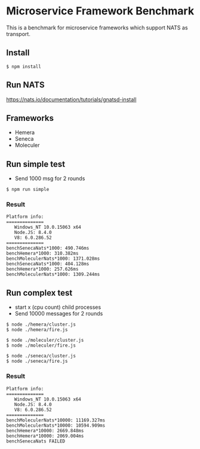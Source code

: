 # Microservice Framework Benchmark
This is a benchmark for microservice frameworks which support NATS as transport.

## Install

```
$ npm install
```

## Run NATS

https://nats.io/documentation/tutorials/gnatsd-install

## Frameworks

- Hemera
- Seneca
- Moleculer

## Run simple test
- Send 1000 msg for 2 rounds

```
$ npm run simple
```

### Result
```
Platform info:
==============
   Windows_NT 10.0.15063 x64
   Node.JS: 8.4.0
   V8: 6.0.286.52
==============
benchSenecaNats*1000: 490.746ms
benchHemera*1000: 310.382ms
benchMoleculerNats*1000: 1371.028ms
benchSenecaNats*1000: 404.128ms
benchHemera*1000: 257.626ms
benchMoleculerNats*1000: 1309.244ms
```

## Run complex test

- start x (cpu count) child processes
- Send 10000 messages for 2 rounds

```
$ node ./hemera/cluster.js
$ node ./hemera/fire.js

$ node ./moleculer/cluster.js
$ node ./moleculer/fire.js

$ node ./seneca/cluster.js
$ node ./seneca/fire.js
```

### Result
```
Platform info:
==============
   Windows_NT 10.0.15063 x64
   Node.JS: 8.4.0
   V8: 6.0.286.52
==============
benchMoleculerNats*10000: 11169.327ms
benchMoleculerNats*10000: 10594.909ms
benchHemera*10000: 2669.848ms
benchHemera*10000: 2069.004ms
benchSenecaNats FAILED
```